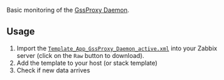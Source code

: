 Basic monitoring of the [GssProxy Daemon](https://pagure.io/gssproxy).

## Usage
1. Import the
   [`Template_App_GssProxy_Daemon_active.xml`](Template_App_GssProxy_Daemon_active.xml)
   into your Zabbix server (click on the `Raw` button to download).
2. Add the template to your host (or stack template)
3. Check if new data arrives
